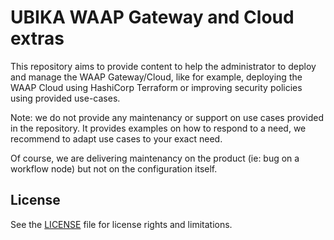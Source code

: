 # UBIKA WAAP Gateway and Cloud extras

This repository aims to provide content to help the administrator to deploy and manage the WAAP Gateway/Cloud, like for example, deploying the WAAP Cloud using HashiCorp Terraform or improving security policies using provided use-cases.

Note: we do not provide any maintenancy or support on use cases provided in the repository. It provides examples on how to respond to a need, we recommend to adapt use cases to your exact need.

Of course, we are delivering maintenancy on the product (ie: bug on a workflow node) but not on the configuration itself.

## License

See the [LICENSE](LICENSE) file for license rights and limitations.
